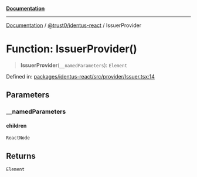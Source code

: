 [**Documentation**](../../../README.md)

***

[Documentation](../../../README.md) / [@trust0/identus-react](../README.md) / IssuerProvider

# Function: IssuerProvider()

> **IssuerProvider**(`__namedParameters`): `Element`

Defined in: [packages/identus-react/src/provider/Issuer.tsx:14](https://github.com/trust0-project/identus/blob/c0b031914d478542c26b3c6451129c2672509b29/packages/identus-react/src/provider/Issuer.tsx#L14)

## Parameters

### \_\_namedParameters

#### children

`ReactNode`

## Returns

`Element`
